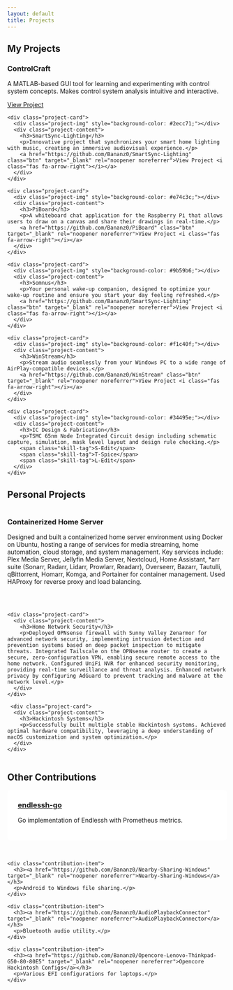 ```yaml
---
layout: default
title: Projects
---
```


<section>
  <div class="section-header">
    <h2>My Projects</h2>
  </div>

  <div class="projects-grid">
    <div class="project-card">
      <div class="project-img" style="background-color: #3498db;"></div>
      <div class="project-content">
        <h3>ControlCraft</h3>
        <p>A MATLAB-based GUI tool for learning and experimenting with control system concepts. Makes control system analysis intuitive and interactive.</p>
        <a href="https://github.com/Bananz0/ControlCraft" class="btn" target="_blank" rel="noopener noreferrer">View Project <i class="fas fa-arrow-right"></i></a>
      </div>
    </div>
    
    <div class="project-card">
      <div class="project-img" style="background-color: #2ecc71;"></div>
      <div class="project-content">
        <h3>SmartSync-Lighting</h3>
        <p>Innovative project that synchronizes your smart home lighting with music, creating an immersive audiovisual experience.</p>
        <a href="https://github.com/Bananz0/SmartSync-Lighting" class="btn" target="_blank" rel="noopener noreferrer">View Project <i class="fas fa-arrow-right"></i></a>
      </div>
    </div>
    
    <div class="project-card">
      <div class="project-img" style="background-color: #e74c3c;"></div>
      <div class="project-content">
        <h3>PiBoard</h3>
        <p>A whiteboard chat application for the Raspberry Pi that allows users to draw on a canvas and share their drawings in real-time.</p>
        <a href="https://github.com/Bananz0/PiBoard" class="btn" target="_blank" rel="noopener noreferrer">View Project <i class="fas fa-arrow-right"></i></a>
      </div>
    </div>
    
    <div class="project-card">
      <div class="project-img" style="background-color: #9b59b6;"></div>
      <div class="project-content">
        <h3>Somnus</h3>
        <p>Your personal wake-up companion, designed to optimize your wake-up routine and ensure you start your day feeling refreshed.</p>
        <a href="https://github.com/Bananz0/SmartSync-Lighting" class="btn" target="_blank" rel="noopener noreferrer">View Project <i class="fas fa-arrow-right"></i></a>
      </div>
    </div>
    
    <div class="project-card">
      <div class="project-img" style="background-color: #f1c40f;"></div>
      <div class="project-content">
        <h3>WinStream</h3>
        <p>Stream audio seamlessly from your Windows PC to a wide range of AirPlay-compatible devices.</p>
        <a href="https://github.com/Bananz0/WinStream" class="btn" target="_blank" rel="noopener noreferrer">View Project <i class="fas fa-arrow-right"></i></a>
      </div>
    </div>
    
    <div class="project-card">
      <div class="project-img" style="background-color: #34495e;"></div>
      <div class="project-content">
        <h3>IC Design & Fabrication</h3>
        <p>TSMC 65nm Node Integrated Circuit design including schematic capture, simulation, mask level layout and design rule checking.</p>
        <span class="skill-tag">S-Edit</span>
        <span class="skill-tag">T-Spice</span>
        <span class="skill-tag">L-Edit</span>
      </div>
    </div>
  </div>
</section>

<section>
  <div class="section-header">
    <h2>Personal Projects</h2>
  </div>

  <div class="personal-projects">
    <div class="project-card">
      <div class="project-content">
        <h3>Containerized Home Server</h3>
        <p>Designed and built a containerized home server environment using Docker on Ubuntu, hosting a range of services for media streaming, home automation, cloud storage, and system management. Key services include: Plex Media Server, Jellyfin Media Server, Nextcloud, Home Assistant, *arr suite (Sonarr, Radarr, Lidarr, Prowlarr, Readarr), Overseerr, Bazarr, Tautulli, qBittorrent, Homarr, Komga, and Portainer for container management. Used HAProxy for reverse proxy and load balancing.</p>
      </div>
    </div>

    <div class="project-card">
      <div class="project-content">
        <h3>Home Network Security</h3>
        <p>Deployed OPNsense firewall with Sunny Valley Zenarmor for advanced network security, implementing intrusion detection and prevention systems based on deep packet inspection to mitigate threats. Integrated Tailscale on the OPNsense router to create a secure, zero-configuration VPN, enabling secure remote access to the home network. Configured UniFi NVR for enhanced security monitoring, providing real-time surveillance and threat analysis. Enhanced network privacy by configuring AdGuard to prevent tracking and malware at the network level.</p>
      </div>
    </div>

     <div class="project-card">
      <div class="project-content">
        <h3>Hackintosh Systems</h3>
        <p>Successfully built multiple stable Hackintosh systems. Achieved optimal hardware compatibility, leveraging a deep understanding of macOS customization and system optimization.</p>
      </div>
    </div>
  </div>
</section>

<section>
  <div class="section-header">
    <h2>Other Contributions</h2>
  </div>
  
  <div class="contributions-list">
    <div class="contribution-item">
      <h3><a href="https://github.com/Bananz0/endlessh-go" target="_blank" rel="noopener noreferrer">endlessh-go</a></h3>
      <p>Go implementation of Endlessh with Prometheus metrics.</p>
    </div>
    
    <div class="contribution-item">
      <h3><a href="https://github.com/Bananz0/Nearby-Sharing-Windows" target="_blank" rel="noopener noreferrer">Nearby-Sharing-Windows</a></h3>
      <p>Android to Windows file sharing.</p>
    </div>
    
    <div class="contribution-item">
      <h3><a href="https://github.com/Bananz0/AudioPlaybackConnector" target="_blank" rel="noopener noreferrer">AudioPlaybackConnector</a></h3>
      <p>Bluetooth audio utility.</p>
    </div>
    
    <div class="contribution-item">
      <h3><a href="https://github.com/Bananz0/Opencore-Lenovo-Thinkpad-G50-80-80E5" target="_blank" rel="noopener noreferrer">Opencore Hackintosh Configs</a></h3>
      <p>Various EFI configurations for laptops.</p>
    </div>
  </div>
</section>

<style>
  .skill-tag {
    display: inline-block;
    padding: 0.25rem 0.5rem;
    background-color: rgba(52, 152, 219, 0.1);
    color: var(--primary-color);
    border-radius: 4px;
    font-size: 0.8rem;
    margin-right: 0.5rem;
    margin-top: 0.5rem;
  }
  
  .personal-projects {
    display: grid;
    grid-template-columns: repeat(auto-fill, minmax(300px, 1fr));
    gap: 2rem;
  }
  
  .contributions-list {
    display: grid;
    grid-template-columns: repeat(auto-fill, minmax(300px, 1fr));
    gap: 2rem;
  }
  
  .contribution-item {
    background-color: white;
    padding: 1.5rem;
    border-radius: 8px;
    box-shadow: var(--box-shadow);
    transition: var(--transition);
  }
  
  .contribution-item:hover {
    transform: translateY(-5px);
    box-shadow: 0 10px 20px rgba(0, 0, 0, 0.1);
  }
  
  .contribution-item h3 {
    margin-top: 0;
  }
</style>